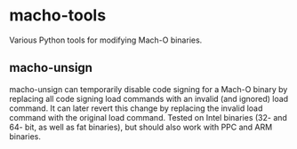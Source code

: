 macho-tools
===========

Various Python tools for modifying Mach-O binaries.

macho-unsign
------------

macho-unsign can temporarily disable code signing for a Mach-O binary by replacing all code signing load commands with an invalid (and ignored) load command. It can later revert this change by replacing the invalid load command with the original load command. Tested on Intel binaries (32- and 64- bit, as well as fat binaries), but should also work with PPC and ARM binaries.
